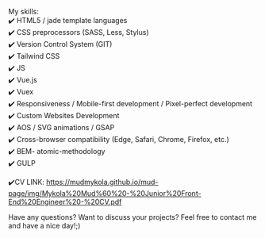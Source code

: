 My skills:  <br>
✔️ HTML5 / jade template languages <br>
✔️ CSS preprocessors (SASS, Less, Stylus)  <br>
✔️ Version Control System (GIT)  <br>
✔️ Tailwind CSS <br>
✔️ JS <br>
✔️ Vue.js <br>
✔️ Vuex <br>
✔️ Responsiveness / Mobile-first development / Pixel-perfect development  <br>
✔️ Custom Websites Development  <br>
✔️ AOS / SVG animations / GSAP <br>
✔️ Cross-browser compatibility (Edge, Safari, Chrome, Firefox, etc.) <br>
✔️ BEM- atomic-methodology  <br>
✔️ GULP  <br>

✔️CV LINK:
https://mudmykola.github.io/mud-page/img/Mykola%20Mud%60%20-%20Junior%20Front-End%20Engineer%20-%20CV.pdf


Have any questions? Want to discuss your projects? 
Feel free to contact me and have a nice day!;)
